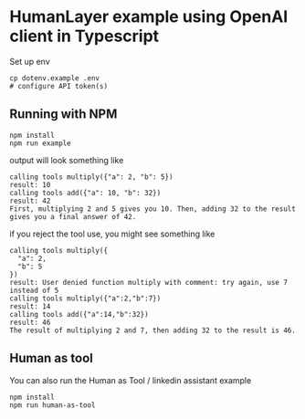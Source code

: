 # HumanLayer example using OpenAI client in Typescript

Set up env

```
cp dotenv.example .env
# configure API token(s)
```

## Running with NPM

```
npm install
npm run example
```

output will look something like

```
calling tools multiply({"a": 2, "b": 5})
result: 10
calling tools add({"a": 10, "b": 32})
result: 42
First, multiplying 2 and 5 gives you 10. Then, adding 32 to the result gives you a final answer of 42.
```

if you reject the tool use, you might see something like

```
calling tools multiply({
  "a": 2,
  "b": 5
})
result: User denied function multiply with comment: try again, use 7 instead of 5
calling tools multiply({"a":2,"b":7})
result: 14
calling tools add({"a":14,"b":32})
result: 46
The result of multiplying 2 and 7, then adding 32 to the result is 46.
```

## Human as tool

You can also run the Human as Tool / linkedin assistant example

```
npm install
npm run human-as-tool
```
